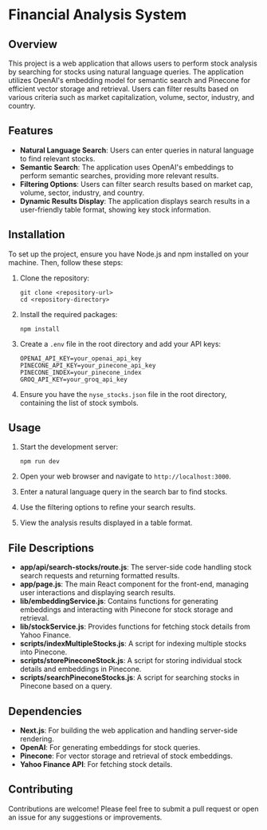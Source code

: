 # Financial Analysis System

## Overview

This project is a web application that allows users to perform stock analysis by searching for stocks using natural language queries. The application utilizes OpenAI's embedding model for semantic search and Pinecone for efficient vector storage and retrieval. Users can filter results based on various criteria such as market capitalization, volume, sector, industry, and country.

## Features

- **Natural Language Search**: Users can enter queries in natural language to find relevant stocks.
- **Semantic Search**: The application uses OpenAI's embeddings to perform semantic searches, providing more relevant results.
- **Filtering Options**: Users can filter search results based on market cap, volume, sector, industry, and country.
- **Dynamic Results Display**: The application displays search results in a user-friendly table format, showing key stock information.

## Installation

To set up the project, ensure you have Node.js and npm installed on your machine. Then, follow these steps:

1. Clone the repository:

   ```
   git clone <repository-url>
   cd <repository-directory>
   ```

2. Install the required packages:

   ```
   npm install
   ```

3. Create a `.env` file in the root directory and add your API keys:

   ```
   OPENAI_API_KEY=your_openai_api_key
   PINECONE_API_KEY=your_pinecone_api_key
   PINECONE_INDEX=your_pinecone_index
   GROQ_API_KEY=your_groq_api_key
   ```

4. Ensure you have the `nyse_stocks.json` file in the root directory, containing the list of stock symbols.

## Usage

1. Start the development server:

   ```
   npm run dev
   ```

2. Open your web browser and navigate to `http://localhost:3000`.

3. Enter a natural language query in the search bar to find stocks.

4. Use the filtering options to refine your search results.

5. View the analysis results displayed in a table format.

## File Descriptions

- **app/api/search-stocks/route.js**: The server-side code handling stock search requests and returning formatted results.
- **app/page.js**: The main React component for the front-end, managing user interactions and displaying search results.
- **lib/embeddingService.js**: Contains functions for generating embeddings and interacting with Pinecone for stock storage and retrieval.
- **lib/stockService.js**: Provides functions for fetching stock details from Yahoo Finance.
- **scripts/indexMultipleStocks.js**: A script for indexing multiple stocks into Pinecone.
- **scripts/storePineconeStock.js**: A script for storing individual stock details and embeddings in Pinecone.
- **scripts/searchPineconeStocks.js**: A script for searching stocks in Pinecone based on a query.

## Dependencies

- **Next.js**: For building the web application and handling server-side rendering.
- **OpenAI**: For generating embeddings for stock queries.
- **Pinecone**: For vector storage and retrieval of stock embeddings.
- **Yahoo Finance API**: For fetching stock details.

## Contributing

Contributions are welcome! Please feel free to submit a pull request or open an issue for any suggestions or improvements.
